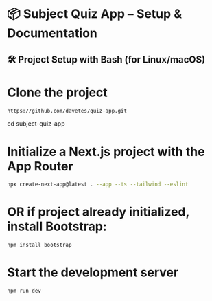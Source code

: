 # 📦 Subject Quiz App – Setup & Documentation

## 🛠️ Project Setup with Bash (for Linux/macOS)
# Clone the project
```bash
https://github.com/davetes/quiz-app.git
```
cd subject-quiz-app
# Initialize a Next.js project with the App Router
```bash
npx create-next-app@latest . --app --ts --tailwind --eslint
```
# OR if project already initialized, install Bootstrap:
```bash
npm install bootstrap
```

# Start the development server
```bash
npm run dev
```
